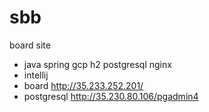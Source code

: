 # sbb

board site

- java spring gcp h2 postgresql nginx
- intellij
- board http://35.233.252.201/
- postgresql http://35.230.80.106/pgadmin4